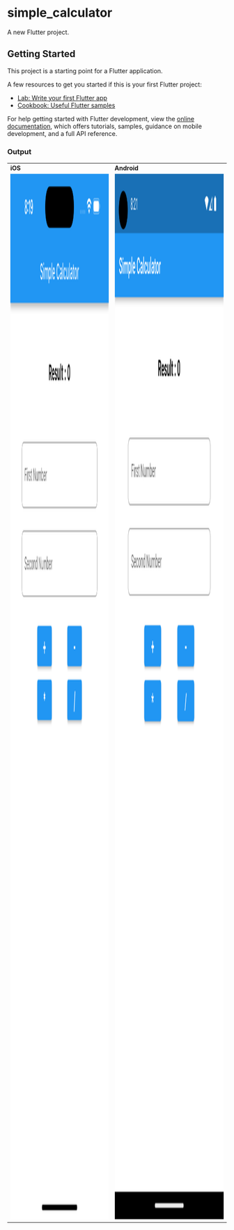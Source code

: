 # simple_calculator

A new Flutter project.

## Getting Started

This project is a starting point for a Flutter application.

A few resources to get you started if this is your first Flutter project:

- [Lab: Write your first Flutter app](https://docs.flutter.dev/get-started/codelab)
- [Cookbook: Useful Flutter samples](https://docs.flutter.dev/cookbook)

For help getting started with Flutter development, view the
[online documentation](https://docs.flutter.dev/), which offers tutorials,
samples, guidance on mobile development, and a full API reference.

### Output

<table>
    <tr>
        <td><b>iOS</b></td>
        <td><b>Android</b></td>
    </tr>
    <tr>
        <td><img src="images/Simulator%20Screenshot%20-%20iPhone%2014%20Pro%20Max%20-%202023-06-18%20at%2020.19.29.png" width="1080" height="2400"></td>
        <td><img src="images/Screenshot_1687099901.png" width="1080" height="2400"></td>
    </tr>
</table>
